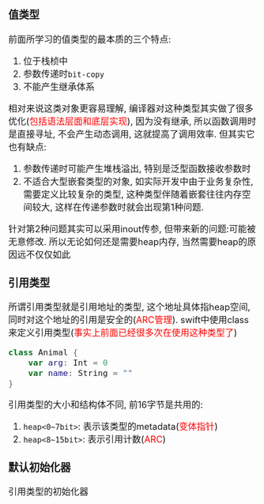 <font size = 4>

### 值类型
前面所学习的值类型的最本质的三个特点:
1. 位于栈桢中
2. 参数传递时`bit-copy`
3. 不能产生继承体系

相对来说这类对象更容易理解, 编译器对这种类型其实做了很多优化(<font color = red>包括语法层面和底层实现</font>), 因为没有继承, 所以函数调用时是直接寻址, 不会产生动态调用, 这就提高了调用效率. 但其实它也有缺点:
1. 参数传递时可能产生堆栈溢出, 特别是泛型函数接收参数时
2. 不适合大型嵌套类型的对象, 如实际开发中由于业务复杂性, 需要定义比较复杂的类型, 这种类型伴随着嵌套往往内存空间较大, 这样在传递参数时就会出现第1种问题.

针对第2种问题其实可以采用inout传参, 但带来新的问题:可能被无意修改. 所以无论如何还是需要heap内存, 当然需要heap的原因远不仅仅如此


### 引用类型
所谓引用类型就是引用地址的类型, 这个地址具体指heap空间, 同时对这个地址的引用是安全的(<font color = red>ARC管理</font>). swift中使用class来定义引用类型(<font color = red>事实上前面已经很多次在使用这种类型了</font>)

```swift
class Animal {
    var arg: Int = 0
    var name: String = ""
}
```

引用类型的大小和结构体不同, 前16字节是共用的:
1. `heap<0~7bit>`: 表示该类型的metadata(<font color = red>变体指针</font>)
2. `heap<8~15bit>`: 表示引用计数(<font color = red>ARC</font>)


### 默认初始化器
引用类型的初始化器

</font>
